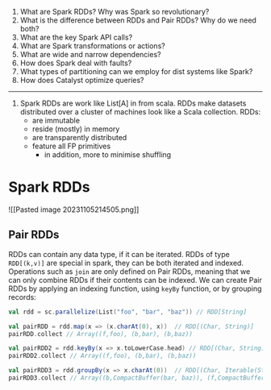 1. What are Spark RDDs? Why was Spark so revolutionary?
2. What is the difference between RDDs and Pair RDDs? Why do we need both?
3. What are the key Spark API calls?
4. What are Spark transformations or actions?
5. What are wide and narrow dependencies?
6. How does Spark deal with faults?
7. What types of partitioning can we employ for dist systems like Spark?
8. How does Catalyst optimize queries?
___
1. Spark RDDs are work like List\[A] in from scala. RDDs make datasets distributed over a cluster of machines look like a Scala collection. RDDs:
	- are immutable
	- reside (mostly) in memory
	- are transparently distributed
	- feature all FP primitives
		- in addition, more to minimise shuffling




# Spark RDDs
![[Pasted image 20231105214505.png]]
## Pair RDDs
RDDs can contain any data type, if it can be iterated. RDDs of type `RDD[(k,v)]` are special in spark, they can be both iterated and indexed. 
Operations such as `join` are only defined on Pair RDDs, meaning that we can only combine RDDs if their contents can be indexed.
We can create Pair RDDs by applying an indexing function, using `keyBy` function, or by grouping records:
```Scala
val rdd = sc.parallelize(List("foo", "bar", "baz")) // RDD[String]

val pairRDD = rdd.map(x => (x.charAt(0), x))  // RDD[(Char, String)]
pairRDD.collect // Array((f,foo), (b,bar), (b,baz))

val pairRDD2 = rdd.keyBy(x => x.toLowerCase.head) // RDD[(Char, String)]
pairRDD2.collect // Array((f,foo), (b,bar), (b,baz))

val pairRDD3 = rdd.groupBy(x => x.charAt(0))  // RDD[(Char, Iterable(String))]
pairRDD3.collect // Array((b,CompactBuffer(bar, baz)), (f,CompactBuffer(foo)))
```

